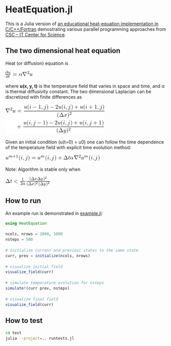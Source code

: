 # HeatEquation.jl

This is a Julia version of [an educational heat-equation
implementation in
C/C++/Fortran](https://github.com/cschpc/heat-equation) demostrating
various parallel programming approaches from [CSC – IT Center for
Science](https://www.csc.fi/en/home).

## The two dimensional heat equation

Heat (or diffusion) equation is

<!-- Equation
\frac{\partial u}{\partial t} = \alpha \nabla^2 u
--> 
![img](images/heat_equation.png)

where **u(x, y, t)** is the temperature field that varies in space and time,
and α is thermal diffusivity constant. The two dimensional Laplacian can be
discretized with finite differences as

<!-- Equation
\begin{align*}
\nabla^2 u  &= \frac{u(i-1,j)-2u(i,j)+u(i+1,j)}{(\Delta x)^2} \\
 &+ \frac{u(i,j-1)-2u(i,j)+u(i,j+1)}{(\Delta y)^2}
 \end{align*}
 --> 
 ![img](images/laplacian.png)

 Given an initial condition (u(t=0) = u0) one can follow the time dependence
 of
 the temperature field with explicit time evolution method:

 <!-- Equation
 u^{m+1}(i,j) = u^m(i,j) + \Delta t \alpha \nabla^2 u^m(i,j) 
 --> 
 ![img](images/time_dependence.png)

 Note: Algorithm is stable only when

 <!-- Equation
 \Delta t < \frac{1}{2 \alpha} \frac{(\Delta x \Delta y)^2}{(\Delta x)^2
 (\Delta y)^2}
 -->
 ![img](images/stability.png)

## How to run

An example run is demonstrated in [example.jl](./example.jl):

```julia
using HeatEquation

ncols, nrows = 1000, 1000 
nsteps = 500

# initialize current and previous states to the same state
curr, prev = initialize(ncols, nrows)

# visualize initial field
visualize_field(curr)

# simulate temperature evolution for nsteps
simulate!(curr prev, nsteps)

# visualize final field
visualize_field(curr)
```

## How to test

```bash
cd test
julia --project=.. runtests.jl
```

